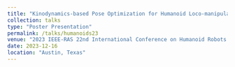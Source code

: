 ```yaml
---
title: "Kinodynamics-based Pose Optimization for Humanoid Loco-manipulation"
collection: talks
type: "Poster Presentation"
permalink: /talks/humanoids23
venue: "2023 IEEE-RAS 22nd International Conference on Humanoid Robots (Humanoids)"
date: 2023-12-16
location: "Austin, Texas"
---
```

